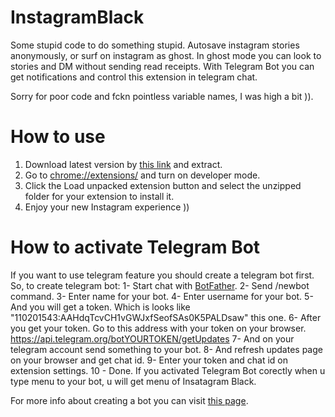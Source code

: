 # InstagramBlack
Some stupid code to do something stupid.
Autosave instagram stories anonymously, or surf on instagram as ghost.
In ghost mode you can look to stories and DM without sending read receipts.
With Telegram Bot you can get notifications and control this extension in telegram chat.

Sorry for poor code and fckn pointless variable names, I was high a bit )).

# How to use
1. Download latest version by [this link](https://github.com/alperssl/InstagramBlack/archive/master.zip) and extract.
2. Go to [chrome://extensions/](chrome://extensions/) and turn on developer mode.
3. Click the Load unpacked extension button and select the unzipped folder for your extension to install it.
4. Enjoy your new Instagram experience ))

# How to activate Telegram Bot
If you want to use telegram feature you should create a telegram bot first.
So, to create telegram bot:
1- Start chat with [BotFather](https://telegram.me/BotFather).
2- Send /newbot command.
3- Enter name for your bot.
4- Enter username for your bot.
5- And you will get a token. Which is looks like "110201543:AAHdqTcvCH1vGWJxfSeofSAs0K5PALDsaw" this one.
6- After you get your token. Go to this address with your token on your browser. https://api.telegram.org/botYOURTOKEN/getUpdates
7- And on your telegram account send something to your bot.
8- And refresh updates page on your browser and get chat id.
9- Enter your token and chat id on extension settings.
10 - Done. If you activated Telegram Bot corectly when u type menu to your bot, u will get menu of Insatagram Black.

For more info about creating a bot you can visit [this page](https://core.telegram.org/bots#6-botfather).
